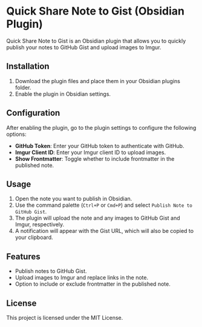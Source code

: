 # Quick Share Note to Gist (Obsidian Plugin)

Quick Share Note to Gist is an Obsidian plugin that allows you to quickly publish your notes to GitHub Gist and upload images to Imgur.

## Installation

1. Download the plugin files and place them in your Obsidian plugins folder.
2. Enable the plugin in Obsidian settings.

## Configuration

After enabling the plugin, go to the plugin settings to configure the following options:

- **GitHub Token**: Enter your GitHub token to authenticate with GitHub.
- **Imgur Client ID**: Enter your Imgur client ID to upload images.
- **Show Frontmatter**: Toggle whether to include frontmatter in the published note.

## Usage

1. Open the note you want to publish in Obsidian.
2. Use the command palette (`Ctrl+P` or `Cmd+P`) and select `Publish Note to GitHub Gist`.
3. The plugin will upload the note and any images to GitHub Gist and Imgur, respectively.
4. A notification will appear with the Gist URL, which will also be copied to your clipboard.

## Features

- Publish notes to GitHub Gist.
- Upload images to Imgur and replace links in the note.
- Option to include or exclude frontmatter in the published note.

## License

This project is licensed under the MIT License.
